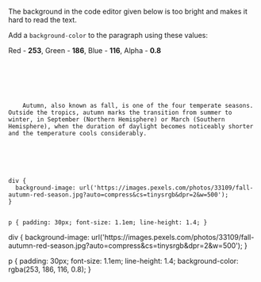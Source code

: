 The background in the code editor given below
is too bright and makes it hard to read
the text.

Add a `background-color` to the paragraph
using these values:

Red - **253**, Green - **186**, Blue - **116**, Alpha - **0.8**

<codeblock language="css" type="exercise" testMode="fixedInput">
<code>
<panel language="html">
<div>
  <p>
    Autumn, also known as fall, is one of the four temperate seasons. Outside the tropics, autumn marks the transition from summer to winter, in September (Northern Hemisphere) or March (Southern Hemisphere), when the duration of daylight becomes noticeably shorter and the temperature cools considerably.
  </p>
</div>
</panel>
<panel language="css">
div {
  background-image: url('https://images.pexels.com/photos/33109/fall-autumn-red-season.jpg?auto=compress&cs=tinysrgb&dpr=2&w=500');
}

p {
  padding: 30px;
  font-size: 1.1em;
  line-height: 1.4;
}
</panel>
</code>

<solution>
div {
  background-image: url('https://images.pexels.com/photos/33109/fall-autumn-red-season.jpg?auto=compress&cs=tinysrgb&dpr=2&w=500');
}

p {
  padding: 30px;
  font-size: 1.1em;
  line-height: 1.4;
  background-color: rgba(253, 186, 116, 0.8);
}
</solution>
</codeblock>